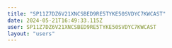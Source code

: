 ```yaml
---
title: "SP11Z7DZ6V21XNCSBED9RE5TYKE50SVDYC7KWCAST"
date: 2024-05-21T16:49:33.115Z
user: SP11Z7DZ6V21XNCSBED9RE5TYKE50SVDYC7KWCAST
layout: "users"
---
```

    